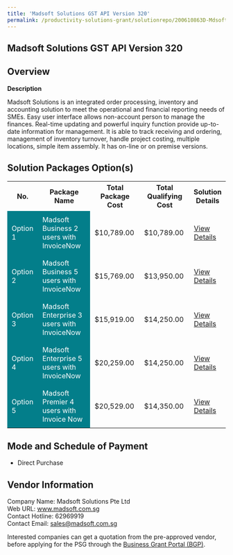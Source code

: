 ```yaml
---
title: 'Madsoft Solutions GST API Version 320'
permalink: /productivity-solutions-grant/solutionrepo/200610863D-Mdsoft-SLNs-GST-API-v-320-G
---
```


## Madsoft Solutions GST API Version 320

## Overview

**Description**

Madsoft Solutions is an integrated order processing, inventory and accounting solution to meet the operational and financial reporting needs of SMEs. Easy user interface allows non-account person to manage the finances. Real-time updating and powerful inquiry function provide up-to-date information for management. It is able to track receiving and ordering, management of inventory turnover, handle project costing, multiple locations, simple item assembly.  It has on-line or on premise versions.

## Solution Packages Option(s)

<table>
<tr>
<th><b>No.</b></th>
<th><b>Package Name</b></th>
<th><b>Total Package Cost</b></th>
<th><b>Total Qualifying Cost</b></th>
<th><b>Solution Details</b></th>
</tr>
<tr>
<td style='padding: 10px; background-color: #037E8A; color: #FFFFFF;'>Option 1</td>
<td style='padding: 10px; background-color: #037E8A; color: #FFFFFF;'>Madsoft Business 2 users with InvoiceNow</td>
<td style='padding: 10px;'>$10,789.00</td>
<td style='padding: 10px;'>$10,789.00</td>
<td style='padding: 10px;'><a href='/psg/Madsoft_Business_01082024_Desensitised_Annex3_Part1.pdf ' target='_blank'>View Details</a></td>
</tr>
<tr>
<td style='padding: 10px; background-color: #037E8A; color: #FFFFFF;'>Option 2</td>
<td style='padding: 10px; background-color: #037E8A; color: #FFFFFF;'>Madsoft Business 5 users with InvoiceNow</td>
<td style='padding: 10px;'>$15,769.00</td>
<td style='padding: 10px;'>$13,950.00</td>
<td style='padding: 10px;'><a href='/psg/Madsoft_Business_01082024_Desensitised_Annex3_Part2.pdf ' target='_blank'>View Details</a></td>
</tr>
<tr>
<td style='padding: 10px; background-color: #037E8A; color: #FFFFFF;'>Option 3</td>
<td style='padding: 10px; background-color: #037E8A; color: #FFFFFF;'>Madsoft Enterprise 3 users with InvoiceNow</td>
<td style='padding: 10px;'>$15,919.00</td>
<td style='padding: 10px;'>$14,250.00</td>
<td style='padding: 10px;'><a href='/psg/Madsoft_Business_01082024_Desensitised_Annex3_Part3.pdf ' target='_blank'>View Details</a></td>
</tr>
<tr>
<td style='padding: 10px; background-color: #037E8A; color: #FFFFFF;'>Option 4</td>
<td style='padding: 10px; background-color: #037E8A; color: #FFFFFF;'>Madsoft Enterprise 5 users with InvoiceNow</td>
<td style='padding: 10px;'>$20,259.00</td>
<td style='padding: 10px;'>$14,250.00</td>
<td style='padding: 10px;'><a href='/psg/Madsoft_Business_01082024_Desensitised_Annex3_Part4.pdf ' target='_blank'>View Details</a></td>
</tr>
<tr>
<td style='padding: 10px; background-color: #037E8A; color: #FFFFFF;'>Option 5</td>
<td style='padding: 10px; background-color: #037E8A; color: #FFFFFF;'>Madsoft Premier 4 users with Invoice Now</td>
<td style='padding: 10px;'>$20,529.00</td>
<td style='padding: 10px;'>$14,350.00</td>
<td style='padding: 10px;'><a href='/psg/Madsoft_Business_01082024_Desensitised_Annex3_Part5.pdf ' target='_blank'>View Details</a></td>
</tr>
</table>

## Mode and Schedule of Payment

 - Direct Purchase

## Vendor Information

 Company Name: Madsoft Solutions Pte Ltd<br>Web URL: www.madsoft.com.sg <br>Contact Hotline: 62969919 <br>Contact Email: sales@madsoft.com.sg <br>

Interested companies can get a quotation from the pre-approved vendor, before applying for the PSG through the <a href='https://www.businessgrants.gov.sg/' target='_blank' rel='noopener'>Business Grant Portal (BGP)</a>.

<script src="/jquery/resize-tables.js"></script>
